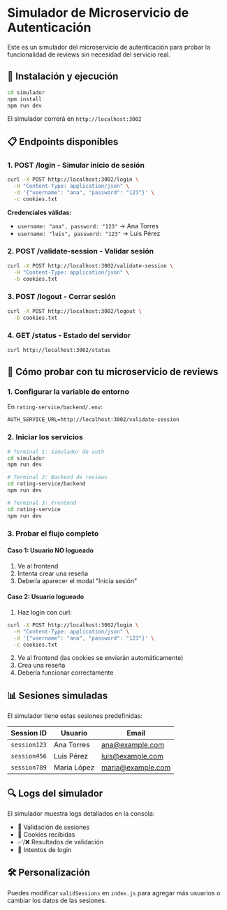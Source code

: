 # Simulador de Microservicio de Autenticación

Este es un simulador del microservicio de autenticación para probar la funcionalidad de reviews sin necesidad del servicio real.

## 🚀 Instalación y ejecución

```bash
cd simulador
npm install
npm run dev
```

El simulador correrá en `http://localhost:3002`

## 📋 Endpoints disponibles

### 1. **POST /login** - Simular inicio de sesión
```bash
curl -X POST http://localhost:3002/login \
  -H "Content-Type: application/json" \
  -d '{"username": "ana", "password": "123"}' \
  -c cookies.txt
```

**Credenciales válidas:**
- `username: "ana", password: "123"` → Ana Torres
- `username: "luis", password: "123"` → Luis Pérez

### 2. **POST /validate-session** - Validar sesión
```bash
curl -X POST http://localhost:3002/validate-session \
  -H "Content-Type: application/json" \
  -b cookies.txt
```

### 3. **POST /logout** - Cerrar sesión
```bash
curl -X POST http://localhost:3002/logout \
  -b cookies.txt
```

### 4. **GET /status** - Estado del servidor
```bash
curl http://localhost:3002/status
```

## 🧪 Cómo probar con tu microservicio de reviews

### 1. **Configurar la variable de entorno**
En `rating-service/backend/.env`:
```
AUTH_SERVICE_URL=http://localhost:3002/validate-session
```

### 2. **Iniciar los servicios**
```bash
# Terminal 1: Simulador de auth
cd simulador
npm run dev

# Terminal 2: Backend de reviews
cd rating-service/backend
npm run dev

# Terminal 3: Frontend
cd rating-service
npm run dev
```

### 3. **Probar el flujo completo**

#### **Caso 1: Usuario NO logueado**
1. Ve al frontend
2. Intenta crear una reseña
3. Debería aparecer el modal "Inicia sesión"

#### **Caso 2: Usuario logueado**
1. Haz login con curl:
```bash
curl -X POST http://localhost:3002/login \
  -H "Content-Type: application/json" \
  -d '{"username": "ana", "password": "123"}' \
  -c cookies.txt
```

2. Ve al frontend (las cookies se enviarán automáticamente)
3. Crea una reseña
4. Debería funcionar correctamente

## 📊 Sesiones simuladas

El simulador tiene estas sesiones predefinidas:

| Session ID | Usuario | Email |
|------------|---------|-------|
| `session123` | Ana Torres | ana@example.com |
| `session456` | Luis Pérez | luis@example.com |
| `session789` | María López | maria@example.com |

## 🔍 Logs del simulador

El simulador muestra logs detallados en la consola:
- 🔐 Validación de sesiones
- 🍪 Cookies recibidas
- ✅/❌ Resultados de validación
- 🔑 Intentos de login

## 🛠️ Personalización

Puedes modificar `validSessions` en `index.js` para agregar más usuarios o cambiar los datos de las sesiones. 